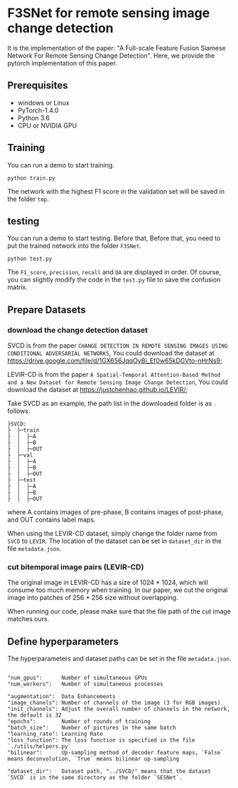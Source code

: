 # F3SNet for remote sensing image change detection

It is the implementation of the paper: "A Full-scale Feature Fusion Siamese Network For Remote Sensing Change Detection". Here, we provide the pytorch implementation of this paper.


## Prerequisites

- windows or Linux 
- PyTorch-1.4.0
- Python 3.6
- CPU or NVIDIA GPU

## Training

You can run a demo to start training.

```
python train.py
```

The network with the highest F1 score in the validation set will be saved in the folder `tmp`.

## testing

You can run a demo to start testing. Before that, Before that, you need to put the trained network into the folder `F3SNet`.
```
python test.py
```

The `F1_score`, `precision`, `recall` and `OA` are displayed in order.
Of course, you can slightly modify the code in the `test.py` file to save the confusion matrix.

## Prepare Datasets

### download the change detection dataset

SVCD is from the paper `CHANGE DETECTION IN REMOTE SENSING IMAGES USING CONDITIONAL ADVERSARIAL NETWORKS`, You could download the dataset at https://drive.google.com/file/d/1GX656JqqOyBi_Ef0w65kDGVto-nHrNs9;

LEVIR-CD is from the paper `A Spatial-Temporal Attention-Based Method and a New Dataset for Remote Sensing Image Change Detection`, You could download the dataset at https://justchenhao.github.io/LEVIR/;

Take SVCD as an example, the path list in the downloaded folder is as follows:

```
├SVCD:
├  ├─train
├  │  ├─A
├  │  ├─B
├  │  ├─OUT
├  ├─val
├  │  ├─A
├  │  ├─B
├  │  ├─OUT
├  ├─test
├  │  ├─A
├  │  ├─B
├  │  ├─OUT
```

where A contains images of pre-phase, B contains images of post-phase, and OUT contains label maps.

When using the LEVIR-CD dataset, simply change the folder name from `SVCD` to `LEVIR`. The location of the dataset can be set in `dataset_dir` in the file `metadata.json`.

### cut bitemporal image pairs (LEVIR-CD)

The original image in LEVIR-CD has a size of 1024 * 1024, which will consume too much memory when training. In our paper, we cut the original image into patches of 256 * 256 size without overlapping.

When running our code, please make sure that the file path of the cut image matches ours.

## Define hyperparameters

The hyperparameters and dataset paths can be set in the file `metadata.json`.

```

"num_gpus":      Number of simultaneous GPUs
"num_workers":   Number of simultaneous processes

"augmentation":  Data Enhancements
"image_chanels": Number of channels of the image (3 for RGB images)
"init_channels": Adjust the overall number of channels in the network, the default is 32
"epochs":        Number of rounds of training
"batch_size":    Number of pictures in the same batch
"learning_rate": Learning Rate
"loss_function": The loss function is specified in the file `./utils/helpers.py`
"bilinear":      Up-sampling method of decoder feature maps, `False` means deconvolution, `True` means bilinear up-sampling

"dataset_dir":   Dataset path, "../SVCD/" means that the dataset `SVCD` is in the same directory as the folder `SESNet`.

```

